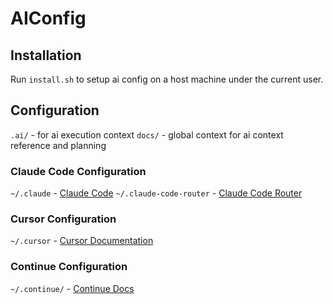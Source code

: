 # AIConfig

## Installation

Run `install.sh` to setup ai config on a host machine under the current user.

## Configuration

`.ai/` - for ai execution context
`docs/` - global context for ai context reference and planning

### Claude Code Configuration

`~/.claude` - [Claude Code](https://docs.anthropic.com/en/docs/claude-code/overview)
`~/.claude-code-router` - [Claude Code Router](https://github.com/musistudio/claude-code-router/tree/main)

### Cursor Configuration

`~/.cursor` - [Cursor Documentation](https://docs.cursor.com/en/get-started/concepts)

### Continue Configuration

`~/.continue/` - [Continue Docs](https://docs.continue.dev/getting-started/overview)
